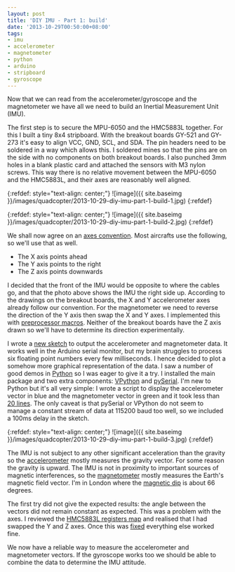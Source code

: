 ```yaml
---
layout: post
title: 'DIY IMU - Part 1: build'
date: '2013-10-29T00:50:00+08:00'
tags:
- imu
- accelerometer
- magnetometer
- python
- arduino
- stripboard
- gyroscope
---
```

Now that we can read from the accelerometer/gyroscope and the magnetometer we have all we need to build an Inertial Measurement Unit (IMU).

The first step is to secure the MPU-6050 and the HMC5883L together. For this I built a tiny 8x4 stripboard. With the breakout boards GY-521 and GY-273 it's easy to align VCC, GND, SCL, and SDA. The pin headers need to be soldered in a way which allows this. I soldered mines so that the pins are on the side with no components on both breakout boards. I also punched 3mm holes in a blank plastic card and attached the sensors with M3 nylon screws. This way there is no relative movement between the MPU-6050 and the HMC5883L, and their axes are reasonably well aligned.

{:refdef: style="text-align: center;"}
![image]({{ site.baseimg }}/images/quadcopter/2013-10-29-diy-imu-part-1-build-1.jpg)
{:refdef}

{:refdef: style="text-align: center;"}
![image]({{ site.baseimg }}/images/quadcopter/2013-10-29-diy-imu-part-1-build-2.jpg)
{:refdef}

We shall now agree on an [axes convention](https://en.wikipedia.org/wiki/Axes_conventions). Most aircrafts use the following, so we'll use that as well.

- The X axis points ahead
- The Y axis points to the right
- The Z axis points downwards

I decided that the front of the IMU would be opposite to where the cables go, and that the photo above shows the IMU the right side up. According to the drawings on the breakout boards, the X and Y accelerometer axes already follow our convention. For the magnetometer we need to reverse the direction of the Y axis then swap the X and Y axes. I implemented this with [preprocessor macros](https://github.com/marcv81/quadcopter/blob/322f3bd33da00e50fe8f5c1d2fc6bed426e20a90/libraries/IMU/IMU.h). Neither of the breakout boards have the Z axis drawn so we'll have to determine its direction experimentally.

I wrote a [new sketch](https://github.com/marcv81/quadcopter/blob/322f3bd33da00e50fe8f5c1d2fc6bed426e20a90/sketches/RawIMUTest/RawIMUTest.ino) to output the accelerometer and magnetometer data. It works well in the Arduino serial monitor, but my brain struggles to process six floating point numbers every few milliseconds. I hence decided to plot a somehow more graphical representation of the data. I saw a number of good demos in [Python](https://www.python.org/) so I was eager to give it a try. I installed the main package and two extra components: [VPython](https://www.vpython.org/) and [pySerial](https://pyserial.sourceforge.net/). I'm new to Python but it's all very simple: I wrote a script to display the accelerometer vector in blue and the magnetometer vector in green and it took less than [20 lines](https://github.com/marcv81/quadcopter/blob/322f3bd33da00e50fe8f5c1d2fc6bed426e20a90/python/RawIMUTest/RawIMUTest.py). The only caveat is that pySerial or VPython do not seem to manage a constant stream of data at 115200 baud too well, so we included a 100ms delay in the sketch.

{:refdef: style="text-align: center;"}
![image]({{ site.baseimg }}/images/quadcopter/2013-10-29-diy-imu-part-1-build-3.jpg)
{:refdef}

The IMU is not subject to any other significant acceleration than the gravity so the [accelerometer](https://en.wikipedia.org/wiki/Accelerometer) mostly measures the gravity vector. For some reason the gravity is upward. The IMU is not in proximity to important sources of magnetic interferences, so the [magnetometer](https://en.wikipedia.org/wiki/Magnetometer) mostly measures the Earth's magnetic field vector. I'm in London where the [magnetic dip](https://www.geomag.bgs.ac.uk/data_service/models_compass/wmm_calc.html) is about 66 degrees.

The first try did not give the expected results: the angle between the vectors did not remain constant as expected. This was a problem with the axes. I reviewed the [HMC5883L registers map](https://www51.honeywell.com/aero/common/documents/myaerospacecatalog-documents/Defense_Brochures-documents/HMC5883L_3-Axis_Digital_Compass_IC.pdf) and realised that I had swapped the Y and Z axes. Once this was [fixed](https://github.com/marcv81/quadcopter/commit/ad3171cef16887ff457030b971b38fec3f5d2374) everything else worked fine.

We now have a reliable way to measure the accelerometer and magnetometer vectors. If the gyroscope works too we should be able to combine the data to determine the IMU attitude.
